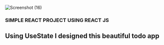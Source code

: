 ![Screenshot (16)](https://github.com/thebiswaranjan-79/React-Todo-App/assets/154582279/008f4912-5600-4489-83ed-c4c4a632df63)
### SIMPLE REACT PROJECT USING REACT JS 
## Using UseState I designed this beautiful todo app
